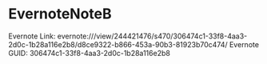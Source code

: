 # EvernoteNoteB






  Evernote Link: evernote:///view/244421476/s470/306474c1-33f8-4aa3-2d0c-1b28a116e2b8/d8ce9322-b866-453a-90b3-81923b70c474/
  Evernote GUID: 306474c1-33f8-4aa3-2d0c-1b28a116e2b8
